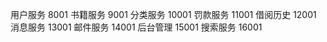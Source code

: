  用户服务 8001
 书籍服务 9001
 分类服务 10001
 罚款服务 11001
 借阅历史 12001
 消息服务 13001
 邮件服务 14001
 后台管理 15001
 搜索服务 16001